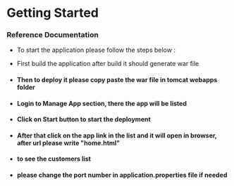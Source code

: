 # Getting Started

### Reference Documentation
- To start the application please follow the steps below :

- First build the application after build it should generate war file
- #### Then to deploy it please copy paste the war file in tomcat webapps folder
- #### Login to Manage App section, there the app will be listed
- #### Click on Start button to start the deployment
- #### After that click on the app link in the list and it will open in browser, after url please write "home.html" 
- #### to see the customers list
- #### please change the port number in application.properties file if needed
